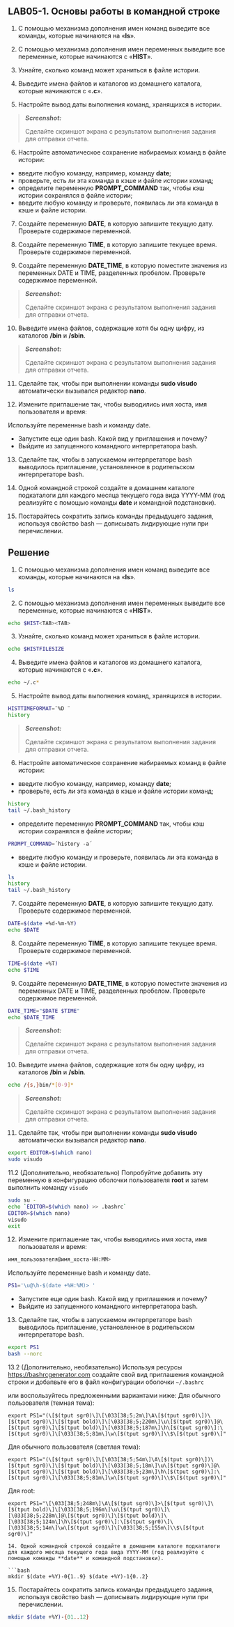 ## LAB05-1. Основы работы в командной строке

1. С помощью механизма дополнения имен команд выведите все команды, которые начинаются на «**ls**».

2. С помощью механизма дополнения имен переменных выведите все переменные, которые начинаются с «**HIST**».

3. Узнайте, сколько команд может храниться в файле истории.

4. Выведите имена файлов и каталогов из домашнего каталога, которые начинаются с «**.c**».

5. Настройте вывод даты выполнения команд, хранящихся в истории.

>***Screenshot:***
>
>Cделайте скриншот экрана c результатом выполнения задания для отправки отчета.

6. Настройте автоматическое сохранение набираемых команд в файле истории:

- введите любую команду, например, команду **date**;
- проверьте, есть ли эта команда в кэше и файле истории команд;
- определите переменную **PROMPT_COMMAND** так, чтобы кэш истории сохранялся в файле истории;
- введите любую команду и проверьте,  появилась ли эта команда в кэше и файле истории.

7. Создайте переменную **DATE**, в которую запишите текущую дату. Проверьте содержимое переменной.

8. Создайте переменную **TIME**, в которую запишите текущее время. Проверьте содержимое переменной.

9. Создайте переменную **DATE_TIME**, в которую поместите значения из переменных DATE и TIME, разделенных пробелом. Проверьте содержимое переменной.

>***Screenshot:***
>
>Cделайте скриншот экрана c результатом выполнения задания для отправки отчета.

10. Выведите имена файлов, содержащие хотя бы одну цифру, из каталогов **/bin** и **/sbin**.

>***Screenshot:***
>
>Cделайте скриншот экрана c результатом выполнения задания для отправки отчета.

11. Сделайте так, чтобы при выполнении команды **sudo visudo** автоматически вызывался редактор **nano**.

12. Измените приглашение так, чтобы выводились имя хоста, имя пользователя и время:

Используйте переменные bash и команду date.

- Запустите еще один bash. Какой вид у приглашения и почему?
- Выйдите из запущенного командного интерпретатора bash.

13. Сделайте так, чтобы в запускаемом интерпретаторе bash выводилось приглашение, установленное в родительском интерпретаторе bash.

14. Одной командной строкой создайте в домашнем каталоге подкаталоги для каждого месяца текущего года вида YYYY-MM (год реализуйте с помощью команды **date** и командной подстановки).

15. Постарайтесь сократить запись команды предыдущего задания, используя свойство bash — дописывать лидирующие нули при перечислении.


## Решение

1. С помощью механизма дополнения имен команд выведите все команды, которые начинаются на «**ls**».

```bash
ls
```

2. С помощью механизма дополнения имен переменных выведите все переменные, которые начинаются с «**HIST**».


```bash
echo $HIST<TAB><TAB>
```

3. Узнайте, сколько команд может храниться в файле истории.

```bash
echo $HISTFILESIZE
```

4. Выведите имена файлов и каталогов из домашнего каталога, которые начинаются с «**.c**».

```bash
echo ~/.c*
```

5. Настройте вывод даты выполнения команд, хранящихся в истории.

```bash
HISTTIMEFORMAT=¨%D ¨
history
```

>***Screenshot:***
>
>Cделайте скриншот экрана c результатом выполнения задания для отправки отчета.

6. Настройте автоматическое сохранение набираемых команд в файле истории:

- введите любую команду, например, команду **date**;
- проверьте, есть ли эта команда в кэше и файле истории команд;

```bash
history
tail ~/.bash_history
```

- определите переменную **PROMPT_COMMAND** так, чтобы кэш истории сохранялся в файле истории;

```bash
PROMPT_COMMAND=´history -a´
```

- введите любую команду и проверьте,  появилась ли эта команда в кэше и файле истории.

```bash
ls
history
tail ~/.bash_history
```

7. Создайте переменную **DATE**, в которую запишите текущую дату. Проверьте содержимое переменной.

```bash
DATE=$(date +%d-%m-%Y)
echo $DATE
```

8. Создайте переменную **TIME**, в которую запишите текущее время. Проверьте содержимое переменной.

```bash
TIME=$(date +%T)
echo $TIME
```

9. Создайте переменную **DATE_TIME**, в которую поместите значения из переменных DATE и TIME, разделенных пробелом. Проверьте содержимое переменной.

```bash
DATE_TIME="$DATE $TIME"
echo $DATE_TIME
```

>***Screenshot:***
>
>Cделайте скриншот экрана c результатом выполнения задания для отправки отчета.

10. Выведите имена файлов, содержащие хотя бы одну цифру, из каталогов **/bin** и **/sbin**.

```bash
echo /{s,}bin/*[0-9]*
```

>***Screenshot:***
>
>Cделайте скриншот экрана c результатом выполнения задания для отправки отчета.

11. Сделайте так, чтобы при выполнении команды **sudo visudo** автоматически вызывался редактор **nano**.

```bash
export EDITOR=$(which nano)
sudo visudo
```

11.2 (Дополнительно, необязательно)
Попробуйтие добавить эту переменную  в конфигурацию оболочки пользователя **root** и затем выполнить команду `visudo`

```bash
sudo su -
echo `EDITOR=$(which nano) >> .bashrc`
EDITOR=$(which nano)
visudo
exit
```

12. Измените приглашение так, чтобы выводились имя хоста, имя пользователя и время:

```bash
имя_пользователя@имя_хоста-HH:MM>
```

Используйте переменные bash и команду date.

```bash
PS1='\u@\h-$(date +%H:%M)> '
```

- Запустите еще один bash. Какой вид у приглашения и почему?
- Выйдите из запущенного командного интерпретатора bash.

13. Сделайте так, чтобы в запускаемом интерпретаторе bash выводилось приглашение, установленное в родительском интерпретаторе bash.

```bash
export PS1
bash --norc
```

13.2  (Дополнительно, необязательно) Используя ресурсы https://bashrcgenerator.com создайте свой вид приглашения командной строки и добапвьте его в файл конфигурации оболочки `~/.bashrc`

или воспользуйтесь предложенными вариантами ниже:
Для обычного пользователя (темная тема):
```
export PS1="(\[$(tput sgr0)\]\[\033[38;5;2m\]\A\[$(tput sgr0)\])\[$(tput sgr0)\]\[$(tput bold)\]\[\033[38;5;220m\]\u\[$(tput sgr0)\]@\[$(tput sgr0)\]\[$(tput bold)\]\[\033[38;5;187m\]\h\[$(tput sgr0)\]:\[$(tput sgr0)\]\[\033[38;5;81m\]\w\[$(tput sgr0)\]\\$\[$(tput sgr0)\]"
```

Для обычного пользователя (светлая тема):
```
export PS1="(\[$(tput sgr0)\]\[\033[38;5;54m\]\A\[$(tput sgr0)\])\[$(tput sgr0)\]\[$(tput bold)\]\[\033[38;5;18m\]\u\[$(tput sgr0)\]@\[$(tput sgr0)\]\[$(tput bold)\]\[\033[38;5;23m\]\h\[$(tput sgr0)\]:\[$(tput sgr0)\]\[\033[38;5;81m\]\w\[$(tput sgr0)\]\\$\[$(tput sgr0)\]"
```
Для root:
```
export PS1="\[\033[38;5;248m\]\A\[$(tput sgr0)\]>\[$(tput sgr0)\]\[$(tput bold)\]\[\033[38;5;196m\]\u\[$(tput sgr0)\]\[\033[38;5;228m\]@\[$(tput sgr0)\]\[$(tput bold)\]\[\033[38;5;124m\]\h\[$(tput sgr0)\]:\[$(tput sgr0)\]\[\033[38;5;14m\]\w\[$(tput sgr0)\]\[\033[38;5;155m\]\\$\[$(tput sgr0)\]"

14. Одной командной строкой создайте в домашнем каталоге подкаталоги для каждого месяца текущего года вида YYYY-MM (год реализуйте с помощью команды **date** и командной подстановки).

```bash
mkdir $(date +%Y)-0{1..9} $(date +%Y)-1{0..2}
```

15. Постарайтесь сократить запись команды предыдущего задания, используя свойство bash — дописывать лидирующие нули при перечислении.

```bash
mkdir $(date +%Y)-{01..12}
```
